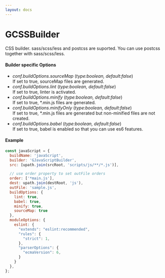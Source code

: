 ```yaml
---
layout: docs
---
```


# GCSSBuilder
CSS builder. sass/scss/less and postcss are suported. You can use postcss together with sass/scss/less.

#### Builder specific Options
  - <em>conf.buildOptions.sourceMap</em> (<i>type:boolean, default:false</i>)<br>
    If set to true, sourceMap files are generated.
  - <em>conf.buildOptions.lint</em> (<i>type:boolean, default:false</i>)<br>
    If set to true, linter is activated.
  - <em>conf.buildOptions.minify</em> (<i>type:boolean, default:false</i>)<br>
    If set to true, *.min.js files are generated.
  - <em>conf.buildOptions.minifyOnly</em> (<i>type:boolean, default:false</i>)<br>
    If set to true, *.min.js files are generated but non-minified files are not created.
  - <em>conf.buildOptions.babel</em> (<i>type:boolean, default:false</i>)<br>
    If set to true, babel is enabled so that you can use es6 features.

#### Example
```javascript
const javaScript = {
  buildName: 'javaScript',
  builder: 'GJavaScriptBuilder',
  src: [upath.join(srcRoot, 'scripts/js/**/*.js')],

  // use order property to set outFile orders
  order: ['*main.js'],
  dest: upath.join(destRoot, 'js'),
  outFile: 'sample.js',
  buildOptions: {
    lint: true,
    babel: true,
    minify: true,
    sourceMap: true
  },
  moduleOptions: {
    eslint: {
      "extends": "eslint:recommended",
      "rules": {
        "strict": 1,
      },
      "parserOptions": {
        "ecmaVersion": 6,
      }
    }
  },
};
```
